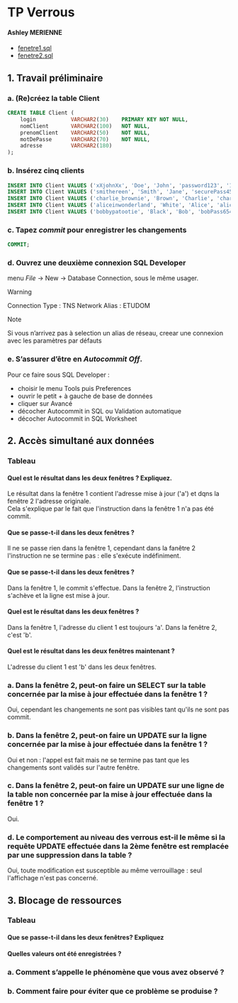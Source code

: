 # TP Verrous

#### Ashley MERIENNE

- [fenetre1.sql](./fenetre1.sql)
- [fenetre2.sql](./fenetre2.sql)

## 1. Travail préliminaire

### a. (Re)créez la table Client

```sql
CREATE TABLE Client (
    login           VARCHAR2(30)    PRIMARY KEY NOT NULL,
    nomClient       VARCHAR2(100)   NOT NULL,
    prenomClient    VARCHAR2(50)    NOT NULL,
    motDePasse      VARCHAR2(70)    NOT NULL,
    adresse         VARCHAR2(180)
);
```

### b. Insérez cinq clients

```sql
INSERT INTO Client VALUES ('xXjohnXx', 'Doe', 'John', 'password123', '123 Fake Street');
INSERT INTO Client VALUES ('smithereen', 'Smith', 'Jane', 'securePass456', '456 Imaginary Road');
INSERT INTO Client VALUES ('charlie_brownie', 'Brown', 'Charlie', 'charliePass789', '789 Nowhere Lane');
INSERT INTO Client VALUES ('aliceinwonderland', 'White', 'Alice', 'aliceSecret321', '321 Hidden Path');
INSERT INTO Client VALUES ('bobbypatootie', 'Black', 'Bob', 'bobPass654', NULL);
```

### c. Tapez *commit* pour enregistrer les changements

```sql
COMMIT;
```

### d. Ouvrez une deuxième connexion SQL Developer

menu *File* -> New -> Database Connection, sous le même usager.

> [!WARNING]
> Connection Type : TNS
> Network Alias : ETUDOM

> [!NOTE] 
> Si vous n’arrivez pas à selection un alias de réseau, creear une connexion avec les paramètres par défauts

### e. S’assurer d’être en *Autocommit Off*.

Pour ce faire sous SQL Developer :
- choisir le menu Tools puis Preferences
- ouvrir le petit + à gauche de base de données
- cliquer sur Avancé
- décocher Autocommit in SQL ou Validation automatique
- décocher Autocommit in SQL Worksheet

## 2. Accès simultané aux données

### Tableau

#### Quel est le résultat dans les deux fenêtres ? Expliquez.

Le résultat dans la fenêtre 1 contient l'adresse mise à jour ('a') et dqns la fenêtre 2 l'adresse originale. \
Cela s'explique par le fait que l'instruction dans la fenêtre 1 n'a pas été commit.

#### Que se passe-t-il dans les deux fenêtres ?

Il ne se passe rien dans la fenêtre 1, cependant dans la fanêtre 2 l'instruction ne se termine pas : elle s'exécute indéfiniment.

#### Que se passe-t-il dans les deux fenêtres ?

Dans la fenêtre 1, le commit s'effectue. Dans la fenêtre 2, l'instruction s'achève et la ligne est mise à jour.

#### Quel est le résultat dans les deux fenêtres ?

Dans la fenêtre 1, l'adresse du client 1 est toujours 'a'. Dans la fenêtre 2, c'est 'b'.

#### Quel est le résultat dans les deux fenêtres maintenant ?

L'adresse du client 1 est 'b' dans les deux fenêtres.


### a. Dans la fenêtre 2, peut-on faire un SELECT sur la table concernée par la mise à jour effectuée dans la fenêtre 1 ?

Oui, cependant les changements ne sont pas visibles tant qu'ils ne sont pas commit.

### b. Dans la fenêtre 2, peut-on faire un UPDATE sur la ligne concernée par la mise à jour effectuée dans la fenêtre 1 ?

Oui et non : l'appel est fait mais ne se termine pas tant que les changements sont validés sur l'autre fenêtre.

### c. Dans la fenêtre 2, peut-on faire un UPDATE sur une ligne de la table non concernée par la mise à jour effectuée dans la fenêtre 1 ?

Oui.

### d. Le comportement au niveau des verrous est-il le même si la requête UPDATE effectuée dans la 2ème fenêtre est remplacée par une suppression dans la table ?

Oui, toute modification est susceptible au même verrouillage : seul l'affichage n'est pas concerné.


## 3. Blocage de ressources

### Tableau

#### Que se passe-t-il dans les deux fenêtres? Expliquez



#### Quelles valeurs ont été enregistrées ?



### a. Comment s’appelle le phénomène que vous avez observé ?



### b. Comment faire pour éviter que ce problème se produise ?

